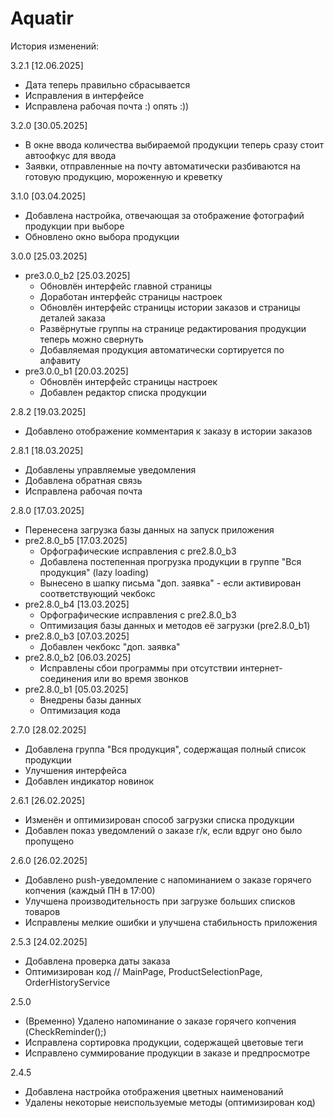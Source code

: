 # Aquatir
 История изменений:

 3.2.1 [12.06.2025]
 - Дата теперь правильно сбрасывается
 - Исправления в интерфейсе
 - Исправлена рабочая почта :) опять :))

 3.2.0 [30.05.2025]
 - В окне ввода количества выбираемой продукции теперь сразу стоит автоофкус для ввода
 - Заявки, отправленные на почту автоматически разбиваются на готовую продукцию, мороженную и креветку

 3.1.0 [03.04.2025]
 - Добавлена настройка, отвечающая за отображение фотографий продукции при выборе
 - Обновлено окно выбора продукции

 3.0.0 [25.03.2025]
 - pre3.0.0_b2 [25.03.2025]
	+ Обновлён интерфейс главной страницы
	+ Доработан интерфейс страницы настроек
	+ Обновлён интерфейс страницы истории заказов и страницы деталей заказа
	+ Развёрнутые группы на странице редактирования продукции теперь можно свернуть
	+ Добавляемая продукция автоматически сортируется по алфавиту
 - pre3.0.0_b1 [20.03.2025]
	+ Обновлён интерфейс страницы настроек
	+ Добавлен редактор списка продукции

 2.8.2 [19.03.2025]
 - Добавлено отображение комментария к заказу в истории заказов

 2.8.1 [18.03.2025]
 - Добавлены управляемые уведомления
 - Добавлена обратная связь
 - Исправлена рабочая почта

 2.8.0 [17.03.2025]
 - Перенесена загрузка базы данных на запуск приложения
 - pre2.8.0_b5 [17.03.2025]
   + Орфографические исправления с pre2.8.0_b3
   + Добавлена постепенная прогрузка продукции в группе "Вся продукция" (lazy loading)
   + Вынесено в шапку письма "доп. заявка" - если активирован соответствующий чекбокс
 - pre2.8.0_b4 [13.03.2025]
   + Орфографические исправления с pre2.8.0_b3
   + Оптимизация базы данных и методов её загрузки (pre2.8.0_b1)
 - pre2.8.0_b3 [07.03.2025]
   + Добавлен чекбокс "доп. заявка"
 - pre2.8.0_b2 [06.03.2025]
   + Исправлены сбои программы при отсутствии интернет-соединения или во время звонков
 - pre2.8.0_b1 [05.03.2025]
   + Внедрены базы данных
   + Оптимизация кода

 2.7.0 [28.02.2025]
 - Добавлена группа "Вся продукция", содержащая полный список продукции
 - Улучшения интерфейса 
 - Добавлен индикатор новинок

 2.6.1 [26.02.2025]
 - Изменён и оптимизирован способ загрузки списка продукции
 - Добавлен показ уведомлений о заказе г/к, если вдруг оно было пропущено 

 2.6.0 [26.02.2025]
 - Добавлено push-уведомление с напоминанием о заказе горячего копчения (каждый ПН в 17:00)
 - Улучшена производительность при загрузке больших списков товаров
 - Исправлены мелкие ошибки и улучшена стабильность приложения
 
 2.5.3 [24.02.2025]
 - Добавлена проверка даты заказа
 - Оптимизирован код // MainPage, ProductSelectionPage, OrderHistoryService
 
 2.5.0
 - (Временно) Удалено напоминание о заказе горячего копчения (CheckReminder();)
 - Исправлена сортировка продукции, содержащей цветовые теги
 - Исправлено суммирование продукции в заказе и предпросмотре

 2.4.5
 - Добавлена настройка отображения цветных наименований
 - Удалены некоторые неиспользуемые методы (оптимизирован код)
